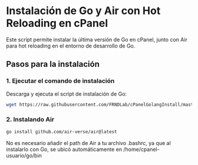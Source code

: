 # Instalación de Go y Air con Hot Reloading en cPanel

Este script permite instalar la última versión de Go en cPanel, junto con Air para hot reloading en el entorno de desarrollo de Go.

## Pasos para la instalación

### 1. Ejecutar el comando de instalación

Descarga y ejecuta el script de instalación de Go:

```bash
wget https://raw.githubusercontent.com/FRNDLab/cPanelGolangInstall/master/install_golang.sh -O install_golang.sh && bash install_golang.sh
```
### 2. Instalando Air
```bash
go install github.com/air-verse/air@latest
```
No es necesario añadir el path de Air a tu archivo .bashrc, ya que al instalarlo con Go, se ubicó automáticamente en /home/cpanel-usuario/go/bin
